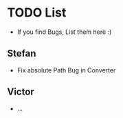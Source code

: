 # TODO List

+ If you find Bugs, List them here :)

## Stefan

+ Fix absolute Path Bug in Converter

## Victor

+ ...
